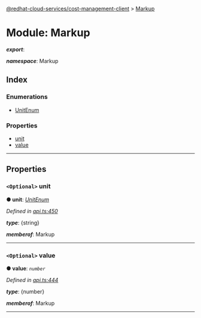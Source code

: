 [@redhat-cloud-services/cost-management-client](../README.md) > [Markup](../modules/markup.md)

# Module: Markup

*__export__*: 

*__namespace__*: Markup

## Index

### Enumerations

* [UnitEnum](../enums/markup.unitenum.md)

### Properties

* [unit](markup.md#unit)
* [value](markup.md#value)

---

## Properties

<a id="unit"></a>

### `<Optional>` unit

**● unit**: *[UnitEnum](../enums/markup.unitenum.md)*

*Defined in [api.ts:450](https://github.com/rvsia/javascript-clients/blob/master/packages/cost-management/api.ts#L450)*

*__type__*: {string}

*__memberof__*: Markup

___
<a id="value"></a>

### `<Optional>` value

**● value**: *`number`*

*Defined in [api.ts:444](https://github.com/rvsia/javascript-clients/blob/master/packages/cost-management/api.ts#L444)*

*__type__*: {number}

*__memberof__*: Markup

___

